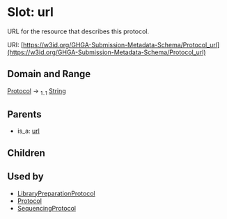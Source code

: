 
# Slot: url


URL for the resource that describes this protocol.

URI: [https://w3id.org/GHGA-Submission-Metadata-Schema/Protocol_url](https://w3id.org/GHGA-Submission-Metadata-Schema/Protocol_url)


## Domain and Range

[Protocol](Protocol.md) &#8594;  <sub>1..1</sub> [String](types/String.md)

## Parents

 *  is_a: [url](url.md)

## Children


## Used by

 * [LibraryPreparationProtocol](LibraryPreparationProtocol.md)
 * [Protocol](Protocol.md)
 * [SequencingProtocol](SequencingProtocol.md)
